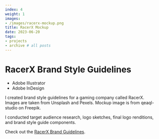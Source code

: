 ```yaml
---
index: 4
weight: 1
images:
- /images/racerx-mockup.png
title: RacerX Mockup
date: 2023-06-20
tags:
- projects
- archive # all posts
---
```


# RacerX Brand Style Guidelines
- Adobe Illustrator
- Adobe InDesign

I created brand style guidelines for a gaming company called RacerX. Images are taken from Unsplash and Pexels. Mockup image is from qeaql-studio on Freepik.

I conducted target audience research, logo sketches, final logo renditions, and brand style guide components. 

Check out the <a target="_blank" href="https://www.dropbox.com/s/5mfz8vhddn8svsd/2023.6.20_Brand%20Guidelines%20-%20RacerX.pdf?dl=0" style="color: var(--main);" onmouseover="this.style.color='var(--dark)'" onmouseout="this.style.color='var(--main)'">RacerX Brand Guidelines</a>.

